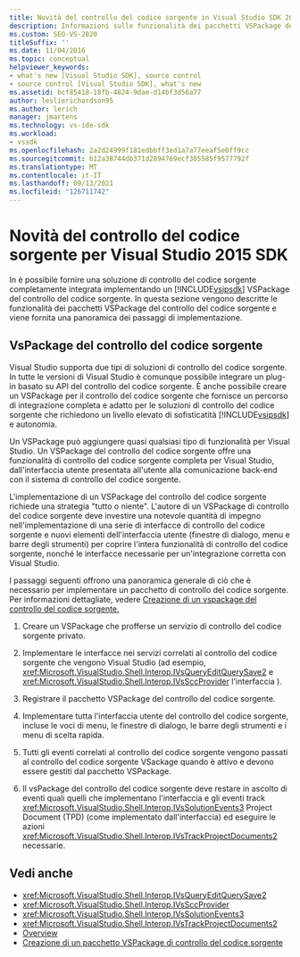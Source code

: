 ```yaml
---
title: Novità del controllo del codice sorgente in Visual Studio SDK 2015 | Microsoft Docs
description: Informazioni sulle funzionalità dei pacchetti VSPackage del controllo del codice sorgente ed esaminare una panoramica dei passaggi di implementazione.
ms.custom: SEO-VS-2020
titleSuffix: ''
ms.date: 11/04/2016
ms.topic: conceptual
helpviewer_keywords:
- what's new [Visual Studio SDK], source control
- source control [Visual Studio SDK], what's new
ms.assetid: bcf85418-18fb-4824-9dae-d14bf3d56a77
author: leslierichardson95
ms.author: lerich
manager: jmartens
ms.technology: vs-ide-sdk
ms.workload:
- vssdk
ms.openlocfilehash: 2a2d24999f181edbbff3ed1a7a77eeaf5e0ff9cc
ms.sourcegitcommit: b12a38744db371d2894769ecf305585f9577792f
ms.translationtype: MT
ms.contentlocale: it-IT
ms.lasthandoff: 09/13/2021
ms.locfileid: "126711742"
---
```

# <a name="whats-new-in-source-control-for-the-visual-studio-2015-sdk"></a>Novità del controllo del codice sorgente per Visual Studio 2015 SDK

In è possibile fornire una soluzione di controllo del codice sorgente completamente integrata implementando un [!INCLUDE[vsipsdk](../../extensibility/includes/vsipsdk_md.md)] VSPackage del controllo del codice sorgente. In questa sezione vengono descritte le funzionalità dei pacchetti VSPackage del controllo del codice sorgente e viene fornita una panoramica dei passaggi di implementazione.

## <a name="the-source-control-vspackage"></a>VsPackage del controllo del codice sorgente

Visual Studio supporta due tipi di soluzioni di controllo del codice sorgente. In tutte le versioni di Visual Studio è comunque possibile integrare un plug-in basato su API del controllo del codice sorgente. È anche possibile creare un VSPackage per il controllo del codice sorgente che fornisce un percorso di integrazione completa e adatto per le soluzioni di controllo del codice sorgente che richiedono un livello elevato di sofisticatità [!INCLUDE[vsipsdk](../../extensibility/includes/vsipsdk_md.md)] e autonomia.

Un VSPackage può aggiungere quasi qualsiasi tipo di funzionalità per Visual Studio. Un VSPackage del controllo del codice sorgente offre una funzionalità di controllo del codice sorgente completa per Visual Studio, dall'interfaccia utente presentata all'utente alla comunicazione back-end con il sistema di controllo del codice sorgente.

L'implementazione di un VSPackage del controllo del codice sorgente richiede una strategia "tutto o niente". L'autore di un VSPackage di controllo del codice sorgente deve investire una notevole quantità di impegno nell'implementazione di una serie di interfacce di controllo del codice sorgente e nuovi elementi dell'interfaccia utente (finestre di dialogo, menu e barre degli strumenti) per coprire l'intera funzionalità di controllo del codice sorgente, nonché le interfacce necessarie per un'integrazione corretta con Visual Studio.

I passaggi seguenti offrono una panoramica generale di ciò che è necessario per implementare un pacchetto di controllo del codice sorgente. Per informazioni dettagliate, vedere [Creazione di un vspackage del controllo del codice sorgente.](../../extensibility/internals/creating-a-source-control-vspackage.md)

1. Creare un VSPackage che profferse un servizio di controllo del codice sorgente privato.

2. Implementare le interfacce nei servizi correlati al controllo del codice sorgente che vengono Visual Studio (ad esempio, <xref:Microsoft.VisualStudio.Shell.Interop.IVsQueryEditQuerySave2> e <xref:Microsoft.VisualStudio.Shell.Interop.IVsSccProvider> l'interfaccia ).

3. Registrare il pacchetto VSPackage del controllo del codice sorgente.

4. Implementare tutta l'interfaccia utente del controllo del codice sorgente, incluse le voci di menu, le finestre di dialogo, le barre degli strumenti e i menu di scelta rapida.

5. Tutti gli eventi correlati al controllo del codice sorgente vengono passati al controllo del codice sorgente VSackage quando è attivo e devono essere gestiti dal pacchetto VSPackage.

6. Il vsPackage del controllo del codice sorgente deve restare in ascolto di eventi quali quelli che implementano l'interfaccia e gli eventi track <xref:Microsoft.VisualStudio.Shell.Interop.IVsSolutionEvents3> Project Document (TPD) (come implementato dall'interfaccia) ed eseguire le azioni <xref:Microsoft.VisualStudio.Shell.Interop.IVsTrackProjectDocuments2> necessarie.

## <a name="see-also"></a>Vedi anche

- <xref:Microsoft.VisualStudio.Shell.Interop.IVsQueryEditQuerySave2>
- <xref:Microsoft.VisualStudio.Shell.Interop.IVsSccProvider>
- <xref:Microsoft.VisualStudio.Shell.Interop.IVsSolutionEvents3>
- <xref:Microsoft.VisualStudio.Shell.Interop.IVsTrackProjectDocuments2>
- [Overview](../../extensibility/internals/source-control-integration-overview.md)
- [Creazione di un pacchetto VSPackage di controllo del codice sorgente](../../extensibility/internals/creating-a-source-control-vspackage.md)
